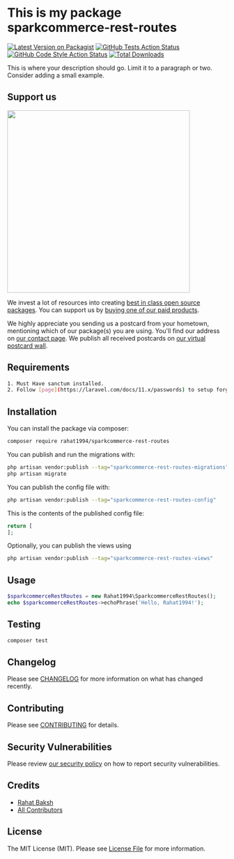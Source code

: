 # This is my package sparkcommerce-rest-routes

[![Latest Version on Packagist](https://img.shields.io/packagist/v/rahat1994/sparkcommerce-rest-routes.svg?style=flat-square)](https://packagist.org/packages/rahat1994/sparkcommerce-rest-routes)
[![GitHub Tests Action Status](https://img.shields.io/github/actions/workflow/status/rahat1994/sparkcommerce-rest-routes/run-tests.yml?branch=main&label=tests&style=flat-square)](https://github.com/rahat1994/sparkcommerce-rest-routes/actions?query=workflow%3Arun-tests+branch%3Amain)
[![GitHub Code Style Action Status](https://img.shields.io/github/actions/workflow/status/rahat1994/sparkcommerce-rest-routes/fix-php-code-style-issues.yml?branch=main&label=code%20style&style=flat-square)](https://github.com/rahat1994/sparkcommerce-rest-routes/actions?query=workflow%3A"Fix+PHP+code+style+issues"+branch%3Amain)
[![Total Downloads](https://img.shields.io/packagist/dt/rahat1994/sparkcommerce-rest-routes.svg?style=flat-square)](https://packagist.org/packages/rahat1994/sparkcommerce-rest-routes)

This is where your description should go. Limit it to a paragraph or two. Consider adding a small example.

## Support us

[<img src="https://github-ads.s3.eu-central-1.amazonaws.com/sparkcommerce-rest-routes.jpg?t=1" width="419px" />](https://spatie.be/github-ad-click/sparkcommerce-rest-routes)

We invest a lot of resources into creating [best in class open source packages](https://spatie.be/open-source). You can support us by [buying one of our paid products](https://spatie.be/open-source/support-us).

We highly appreciate you sending us a postcard from your hometown, mentioning which of our package(s) you are using. You'll find our address on [our contact page](https://spatie.be/about-us). We publish all received postcards on [our virtual postcard wall](https://spatie.be/open-source/postcards).

## Requirements

```bash
1. Must Have sanctum installed.
2. Follow [page](https://laravel.com/docs/11.x/passwords) to setup forgot passwords.
```

## Installation

You can install the package via composer:

```bash
composer require rahat1994/sparkcommerce-rest-routes
```

You can publish and run the migrations with:

```bash
php artisan vendor:publish --tag="sparkcommerce-rest-routes-migrations"
php artisan migrate
```

You can publish the config file with:

```bash
php artisan vendor:publish --tag="sparkcommerce-rest-routes-config"
```

This is the contents of the published config file:

```php
return [
];
```

Optionally, you can publish the views using

```bash
php artisan vendor:publish --tag="sparkcommerce-rest-routes-views"
```

## Usage

```php
$sparkcommerceRestRoutes = new Rahat1994\SparkcommerceRestRoutes();
echo $sparkcommerceRestRoutes->echoPhrase('Hello, Rahat1994!');
```

## Testing

```bash
composer test
```

## Changelog

Please see [CHANGELOG](CHANGELOG.md) for more information on what has changed recently.

## Contributing

Please see [CONTRIBUTING](CONTRIBUTING.md) for details.

## Security Vulnerabilities

Please review [our security policy](../../security/policy) on how to report security vulnerabilities.

## Credits

- [Rahat Baksh](https://github.com/rahat1994)
- [All Contributors](../../contributors)

## License

The MIT License (MIT). Please see [License File](LICENSE.md) for more information.
